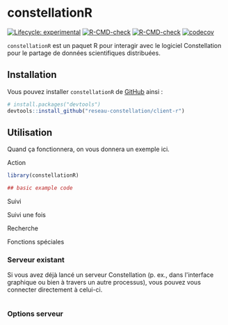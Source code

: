 
# constellationR

<!-- badges: start -->
[![Lifecycle: experimental](https://img.shields.io/badge/lifecycle-experimental-orange.svg)](https://lifecycle.r-lib.org/articles/stages.html#experimental)
[![R-CMD-check](https://github.com/reseau-constellation/client-r/workflows/R-CMD-check/badge.svg)](https://github.com/reseau-constellation/client-r/actions)
[![R-CMD-check](https://github.com/reseau-constellation/client-r/actions/workflows/R-CMD-check.yaml/badge.svg)](https://github.com/reseau-constellation/client-r/actions/workflows/R-CMD-check.yaml)
[![codecov](https://codecov.io/github/reseau-constellation/client-r/graph/badge.svg?token=U2MUE2ZLGO)](https://codecov.io/github/reseau-constellation/client-r)
<!-- badges: end -->

`constellationR` est un paquet R pour interagir avec le logiciel Constellation pour le partage de données scientifiques distribuées.

## Installation

Vous pouvez installer `constellationR` de [GitHub](https://github.com/) ainsi :

``` r
# install.packages("devtools")
devtools::install_github("reseau-constellation/client-r")
```

## Utilisation

Quand ça fonctionnera, on vous donnera un exemple ici.

Action
``` r
library(constellationR)

## basic example code

```
Suivi

Suivi une fois

Recherche

Fonctions spéciales

### Serveur existant
Si vous avez déjà lancé un serveur Constellation (p. ex., dans l'interface graphique ou bien à travers un autre processus), vous pouvez vous connecter directement à celui-ci.
```r

```

### Options serveur


